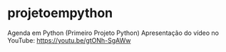 # projetoempython
Agenda em Python (Primeiro Projeto Python)
Apresentação do vídeo no YouTube: https://youtu.be/gtONh-SgAWw
